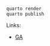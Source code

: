 ```
quarto render
quarto publish
```
Links:
 - [GA](https://analytics.google.com/analytics/web/#/p251113078/reports/intelligenthome)